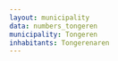 ```yaml
---
layout: municipality
data: numbers_tongeren
municipality: Tongeren
inhabitants: Tongerenaren
---
```

